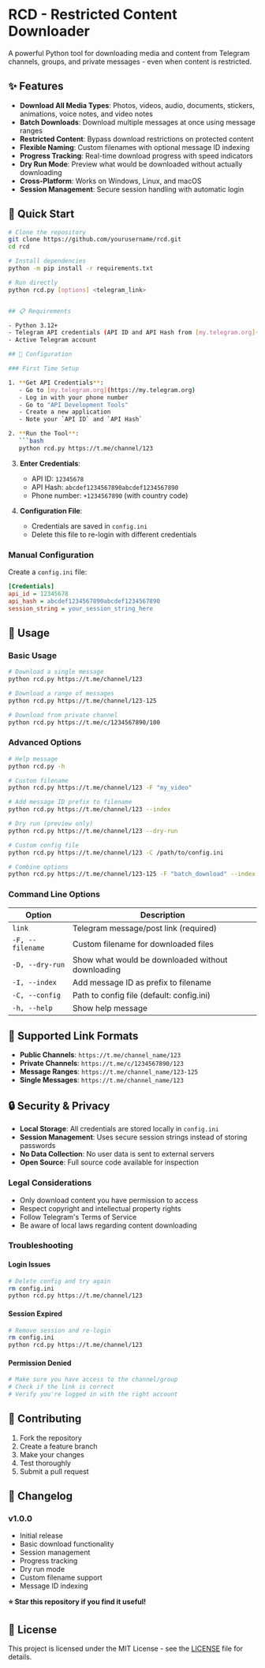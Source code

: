 # RCD - Restricted Content Downloader

A powerful Python tool for downloading media and content from Telegram channels, groups, and private messages - even when content is restricted.

## ✨ Features

- **Download All Media Types**: Photos, videos, audio, documents, stickers, animations, voice notes, and video notes
- **Batch Downloads**: Download multiple messages at once using message ranges
- **Restricted Content**: Bypass download restrictions on protected content
- **Flexible Naming**: Custom filenames with optional message ID indexing
- **Progress Tracking**: Real-time download progress with speed indicators
- **Dry Run Mode**: Preview what would be downloaded without actually downloading
- **Cross-Platform**: Works on Windows, Linux, and macOS
- **Session Management**: Secure session handling with automatic login

## 🚀 Quick Start

```bash
# Clone the repository
git clone https://github.com/yourusername/rcd.git
cd rcd

# Install dependencies
python -m pip install -r requirements.txt

# Run directly
python rcd.py [options] <telegram_link>


## 📋 Requirements

- Python 3.12+
- Telegram API credentials (API ID and API Hash from [my.telegram.org](https://my.telegram.org))
- Active Telegram account

## 🔧 Configuration

### First Time Setup

1. **Get API Credentials**:
   - Go to [my.telegram.org](https://my.telegram.org)
   - Log in with your phone number
   - Go to "API Development Tools"
   - Create a new application
   - Note your `API ID` and `API Hash`

2. **Run the Tool**:
   ```bash
   python rcd.py https://t.me/channel/123
   ```

3. **Enter Credentials**:
   - API ID: `12345678`
   - API Hash: `abcdef1234567890abcdef1234567890`
   - Phone number: `+1234567890` (with country code)

4. **Configuration File**:
   - Credentials are saved in `config.ini`
   - Delete this file to re-login with different credentials

### Manual Configuration

Create a `config.ini` file:
```ini
[Credentials]
api_id = 12345678
api_hash = abcdef1234567890abcdef1234567890
session_string = your_session_string_here
```

## 📖 Usage

### Basic Usage

```bash
# Download a single message
python rcd.py https://t.me/channel/123

# Download a range of messages
python rcd.py https://t.me/channel/123-125

# Download from private channel
python rcd.py https://t.me/c/1234567890/100
```

### Advanced Options

```bash
# Help message
python rcd.py -h

# Custom filename
python rcd.py https://t.me/channel/123 -F "my_video"

# Add message ID prefix to filename
python rcd.py https://t.me/channel/123 --index

# Dry run (preview only)
python rcd.py https://t.me/channel/123 --dry-run

# Custom config file
python rcd.py https://t.me/channel/123 -C /path/to/config.ini

# Combine options
python rcd.py https://t.me/channel/123-125 -F "batch_download" --index --dry-run
```

### Command Line Options

| Option | Description |
|--------|-------------|
| `link` | Telegram message/post link (required) |
| `-F, --filename` | Custom filename for downloaded files |
| `-D, --dry-run` | Show what would be downloaded without downloading |
| `-I, --index` | Add message ID as prefix to filename |
| `-C, --config` | Path to config file (default: config.ini) |
| `-h, --help` | Show help message |

## 🔗 Supported Link Formats

- **Public Channels**: `https://t.me/channel_name/123`
- **Private Channels**: `https://t.me/c/1234567890/123`
- **Message Ranges**: `https://t.me/channel_name/123-125`
- **Single Messages**: `https://t.me/channel_name/123`


## 🔒 Security & Privacy

- **Local Storage**: All credentials are stored locally in `config.ini`
- **Session Management**: Uses secure session strings instead of storing passwords
- **No Data Collection**: No user data is sent to external servers
- **Open Source**: Full source code available for inspection


### Legal Considerations
- Only download content you have permission to access
- Respect copyright and intellectual property rights
- Follow Telegram's Terms of Service
- Be aware of local laws regarding content downloading

### Troubleshooting

#### Login Issues
```bash
# Delete config and try again
rm config.ini
python rcd.py https://t.me/channel/123
```

#### Session Expired
```bash
# Remove session and re-login
rm config.ini
python rcd.py https://t.me/channel/123
```

#### Permission Denied
```bash
# Make sure you have access to the channel/group
# Check if the link is correct
# Verify you're logged in with the right account
```

## 🤝 Contributing

1. Fork the repository
2. Create a feature branch
3. Make your changes
4. Test thoroughly
5. Submit a pull request


## 🔄 Changelog

### v1.0.0
- Initial release
- Basic download functionality
- Session management
- Progress tracking
- Dry run mode
- Custom filename support
- Message ID indexing

**⭐ Star this repository if you find it useful!**

## 📄 License

This project is licensed under the MIT License - see the [LICENSE](LICENSE) file for details.